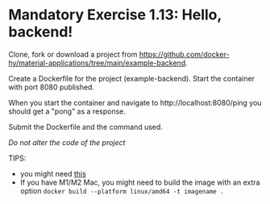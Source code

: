 # Mandatory Exercise 1.13: Hello, backend!

Clone, fork or download a project from https://github.com/docker-hy/material-applications/tree/main/example-backend.

Create a Dockerfile for the project (example-backend). Start the container with port 8080 published.

When you start the container and navigate to http://localhost:8080/ping you should get a "pong" as a response.

Submit the Dockerfile and the command used.

*Do not alter the code of the project*

TIPS:

- you might need [this](https://docs.docker.com/reference/dockerfile/#env)
- If you have M1/M2 Mac, you might need to build the image with an extra option `docker build --platform linux/amd64 -t imagename .`
